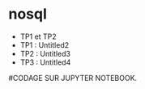 # nosql
- TP1 et TP2 
- TP1 : Untitled2
- TP2 : Untitled3
- TP3 : Untitled4

#CODAGE SUR JUPYTER NOTEBOOK.
